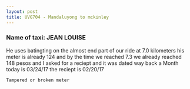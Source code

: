 ```yaml
---
layout: post
title: UVG704 - Mandaluyong to mckinley
---
```


### Name of taxi: JEAN LOUISE

He uses batingting on the almost end part of our ride at 7.0 kilometers his meter is already 124 and by the time we reached 7.3 we already reached 148 pesos and I asked for a reciept and it was dated way back a Month today is 03/24/17 the reciept is 02/20/17

```Tampered or broken meter```
